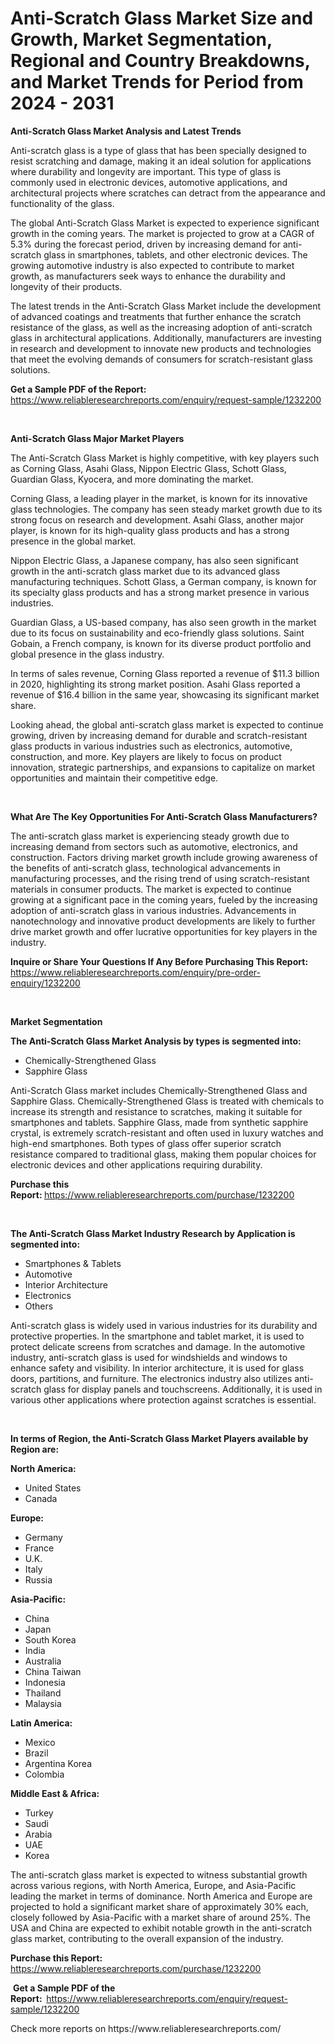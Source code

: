 <p><h1>Anti-Scratch Glass Market Size and Growth, Market Segmentation, Regional and Country Breakdowns, and Market Trends for Period from 2024 -  2031</h1></p><p><strong>Anti-Scratch Glass Market Analysis and Latest Trends</strong></p>
<p><p>Anti-scratch glass is a type of glass that has been specially designed to resist scratching and damage, making it an ideal solution for applications where durability and longevity are important. This type of glass is commonly used in electronic devices, automotive applications, and architectural projects where scratches can detract from the appearance and functionality of the glass.</p><p>The global Anti-Scratch Glass Market is expected to experience significant growth in the coming years. The market is projected to grow at a CAGR of 5.3% during the forecast period, driven by increasing demand for anti-scratch glass in smartphones, tablets, and other electronic devices. The growing automotive industry is also expected to contribute to market growth, as manufacturers seek ways to enhance the durability and longevity of their products.</p><p>The latest trends in the Anti-Scratch Glass Market include the development of advanced coatings and treatments that further enhance the scratch resistance of the glass, as well as the increasing adoption of anti-scratch glass in architectural applications. Additionally, manufacturers are investing in research and development to innovate new products and technologies that meet the evolving demands of consumers for scratch-resistant glass solutions.</p></p>
<p><strong>Get a Sample PDF of the Report:&nbsp;</strong> <a href="https://www.reliableresearchreports.com/enquiry/request-sample/1232200">https://www.reliableresearchreports.com/enquiry/request-sample/1232200</a></p>
<p>&nbsp;</p>
<p><strong>Anti-Scratch Glass Major Market Players</strong></p>
<p><p>The Anti-Scratch Glass Market is highly competitive, with key players such as Corning Glass, Asahi Glass, Nippon Electric Glass, Schott Glass, Guardian Glass, Kyocera, and more dominating the market. </p><p>Corning Glass, a leading player in the market, is known for its innovative glass technologies. The company has seen steady market growth due to its strong focus on research and development. Asahi Glass, another major player, is known for its high-quality glass products and has a strong presence in the global market. </p><p>Nippon Electric Glass, a Japanese company, has also seen significant growth in the anti-scratch glass market due to its advanced glass manufacturing techniques. Schott Glass, a German company, is known for its specialty glass products and has a strong market presence in various industries. </p><p>Guardian Glass, a US-based company, has also seen growth in the market due to its focus on sustainability and eco-friendly glass solutions. Saint Gobain, a French company, is known for its diverse product portfolio and global presence in the glass industry.</p><p>In terms of sales revenue, Corning Glass reported a revenue of $11.3 billion in 2020, highlighting its strong market position. Asahi Glass reported a revenue of $16.4 billion in the same year, showcasing its significant market share. </p><p>Looking ahead, the global anti-scratch glass market is expected to continue growing, driven by increasing demand for durable and scratch-resistant glass products in various industries such as electronics, automotive, construction, and more. Key players are likely to focus on product innovation, strategic partnerships, and expansions to capitalize on market opportunities and maintain their competitive edge.</p></p>
<p>&nbsp;</p>
<p><strong>What Are The Key Opportunities For Anti-Scratch Glass Manufacturers?</strong></p>
<p><p>The anti-scratch glass market is experiencing steady growth due to increasing demand from sectors such as automotive, electronics, and construction. Factors driving market growth include growing awareness of the benefits of anti-scratch glass, technological advancements in manufacturing processes, and the rising trend of using scratch-resistant materials in consumer products. The market is expected to continue growing at a significant pace in the coming years, fueled by the increasing adoption of anti-scratch glass in various industries. Advancements in nanotechnology and innovative product developments are likely to further drive market growth and offer lucrative opportunities for key players in the industry.</p></p>
<p><strong>Inquire or Share Your Questions If Any Before Purchasing This Report:</strong> <a href="https://www.reliableresearchreports.com/enquiry/pre-order-enquiry/1232200">https://www.reliableresearchreports.com/enquiry/pre-order-enquiry/1232200</a></p>
<p>&nbsp;</p>
<p><strong>Market Segmentation</strong></p>
<p><strong>The Anti-Scratch Glass Market Analysis by types is segmented into:</strong></p>
<p><ul><li>Chemically-Strengthened Glass</li><li>Sapphire Glass</li></ul></p>
<p><p>Anti-Scratch Glass market includes Chemically-Strengthened Glass and Sapphire Glass. Chemically-Strengthened Glass is treated with chemicals to increase its strength and resistance to scratches, making it suitable for smartphones and tablets. Sapphire Glass, made from synthetic sapphire crystal, is extremely scratch-resistant and often used in luxury watches and high-end smartphones. Both types of glass offer superior scratch resistance compared to traditional glass, making them popular choices for electronic devices and other applications requiring durability.</p></p>
<p><strong>Purchase this Report:&nbsp;</strong><a href="https://www.reliableresearchreports.com/purchase/1232200">https://www.reliableresearchreports.com/purchase/1232200</a></p>
<p>&nbsp;</p>
<p><strong>The Anti-Scratch Glass Market Industry Research by Application is segmented into:</strong></p>
<p><ul><li>Smartphones & Tablets</li><li>Automotive</li><li>Interior Architecture</li><li>Electronics</li><li>Others</li></ul></p>
<p><p>Anti-scratch glass is widely used in various industries for its durability and protective properties. In the smartphone and tablet market, it is used to protect delicate screens from scratches and damage. In the automotive industry, anti-scratch glass is used for windshields and windows to enhance safety and visibility. In interior architecture, it is used for glass doors, partitions, and furniture. The electronics industry also utilizes anti-scratch glass for display panels and touchscreens. Additionally, it is used in various other applications where protection against scratches is essential.</p></p>
<p>&nbsp;</p>
<p><strong>In terms of Region, the Anti-Scratch Glass Market Players available by Region are:</strong></p>
<p>
    <p> <strong> North America: </strong>
        <ul>
            <li>United States</li>
            <li>Canada</li>
        </ul>
        </p> 
    <p> <strong> Europe: </strong>
        <ul>
            <li>Germany</li>
            <li>France</li>
            <li>U.K.</li>
            <li>Italy</li>
            <li>Russia</li>
        </ul>
        </p> 
    <p> <strong> Asia-Pacific: </strong>
        <ul>
            <li>China</li>
            <li>Japan</li>
            <li>South Korea</li>
            <li>India</li>
            <li>Australia</li>
            <li>China Taiwan</li>
            <li>Indonesia</li>
            <li>Thailand</li>
            <li>Malaysia</li>
        </ul>
        </p> 
    <p> <strong> Latin America: </strong>
        <ul>
            <li>Mexico</li>
            <li>Brazil</li>
            <li>Argentina Korea</li>
            <li>Colombia</li>
        </ul>
        </p> 
    <p> <strong> Middle East & Africa: </strong>
        <ul>
            <li>Turkey</li>
            <li>Saudi</li>
            <li>Arabia</li>
            <li>UAE</li>
            <li>Korea</li>
        </ul>
    </p>
    </p>
<p><p>The anti-scratch glass market is expected to witness substantial growth across various regions, with North America, Europe, and Asia-Pacific leading the market in terms of dominance. North America and Europe are projected to hold a significant market share of approximately 30% each, closely followed by Asia-Pacific with a market share of around 25%. The USA and China are expected to exhibit notable growth in the anti-scratch glass market, contributing to the overall expansion of the industry.</p></p>
<p><strong>Purchase this Report: </strong><a href="https://www.reliableresearchreports.com/purchase/1232200">https://www.reliableresearchreports.com/purchase/1232200</a></p>
<p>&nbsp;<strong>Get a Sample PDF of the Report:&nbsp;&nbsp;</strong><a href="https://www.reliableresearchreports.com/enquiry/request-sample/1232200">https://www.reliableresearchreports.com/enquiry/request-sample/1232200</a></p>
<p><strong></strong></p>
<p>Check more reports on https://www.reliableresearchreports.com/</p>